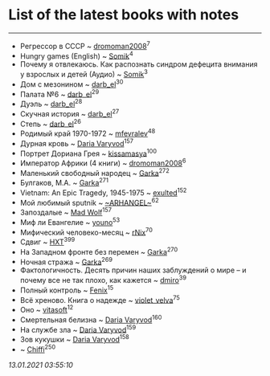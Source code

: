 # List of the latest books with notes
---

* Регрессор в СССР ~ [dromoman2008](users/444/44461886-yandex)<sup>7</sup>
* Hungry games (English) ~ [Somik](users/100/100006761945842-facebook)<sup>4</sup>
* Почему я отвлекаюсь. Как распознать синдром дефецита внимания у взрослых и детей (Аудио) ~ [Somik](users/100/100006761945842-facebook)<sup>3</sup>
* Дом с мезонином ~ [darb_el](users/184/184135339-vkontakte)<sup>30</sup>
* Палата №6 ~ [darb_el](users/184/184135339-vkontakte)<sup>29</sup>
* Дуэль ~ [darb_el](users/184/184135339-vkontakte)<sup>28</sup>
* Скучная история ~ [darb_el](users/184/184135339-vkontakte)<sup>27</sup>
* Степь ~ [darb_el](users/184/184135339-vkontakte)<sup>26</sup>
* Родимый край 1970-1972 ~ [mfevralev](users/140/140966150-vkontakte)<sup>48</sup>
* Дурная кровь ~ [Daria Varyvod](users/829/829893410524253-facebook)<sup>157</sup>
* Портрет Дориана Грея ~ [kissamasya](users/684/68439978-vkontakte)<sup>100</sup>
* Император Африки  (4 книги) ~ [dromoman2008](users/444/44461886-yandex)<sup>6</sup>
* Маленький свободный народец ~ [Garka](users/115/115753719718250012620-google)<sup>272</sup>
* Булгаков, М.А. ~ [Garka](users/115/115753719718250012620-google)<sup>271</sup>
* Vietnam: An Epic Tragedy, 1945-1975 ~ [exulted](users/100/100599204551896265722-google)<sup>152</sup>
* Мой любимый sputnik ~ [~ARHANGEL~](users/642/64251996-vkontakte)<sup>62</sup>
* Запоздалые ~ [Mad Wolf](users/947/94738840-vkontakte)<sup>157</sup>
* Миф ли Евангелие ~ [youno](users/302/302928912-vkontakte)<sup>53</sup>
* Мифический человеко-месяц ~ [rNix](users/227/22742452-yandex)<sup>70</sup>
* Сдвиг ~ [HXT](users/100/100002563462782-facebook)<sup>399</sup>
* На Западном фронте без перемен ~ [Garka](users/115/115753719718250012620-google)<sup>270</sup>
* Ночная стража ~ [Garka](users/115/115753719718250012620-google)<sup>269</sup>
* Фактологичность. Десять причин наших заблуждений о мире – и почему все не так плохо, как кажется ~ [dmiro](users/571/5714115-vkontakte)<sup>39</sup>
* Полный контроль ~ [Fenix](users/111/111367585493471720963-google)<sup>15</sup>
* Всё хреново. Книга о надежде ~ [violet_velva](users/116/116961712580551399099-google)<sup>75</sup>
* Оно ~ [vitasoft](users/474/47446642-vkontakte)<sup>12</sup>
* Смертельная белизна ~ [Daria Varyvod](users/829/829893410524253-facebook)<sup>160</sup>
* На службе зла ~ [Daria Varyvod](users/829/829893410524253-facebook)<sup>159</sup>
* Зов кукушки ~ [Daria Varyvod](users/829/829893410524253-facebook)<sup>158</sup>
*  ~ [Chiffi](users/105/105831994080785626680-google)<sup>250</sup>


_13.01.2021 03:55:10_
